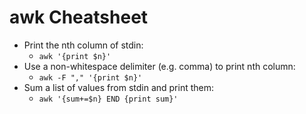 # awk Cheatsheet

* Print the nth column of stdin:
  * `awk '{print $n}'`
* Use a non-whitespace delimiter (e.g. comma) to print nth column:
  * `awk -F "," '{print $n}'`
* Sum a list of values from stdin and print them:
  * `awk '{sum+=$n} END {print sum}'`
